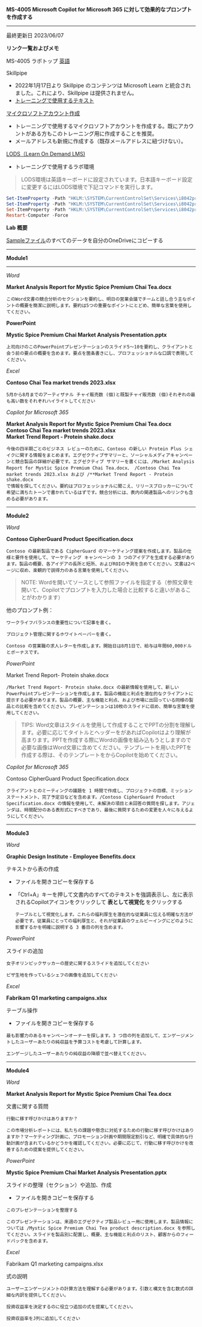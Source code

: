 **MS-4005 Microsoft Copilot for Microsoft 365 に対して効果的なプロンプトを作成する**
***

最終更新日 2023/06/07

**リンク一覧およびメモ**

MS-4005 ラボトップ [英語](https://github.com/MicrosoftLearning/MS-4005-Craft-effective-prompts-for-Microsoft-Copilot-for-Microsoft-365/tree/master/Instructions/Labs)

Skillpipe

- 2022年1月17日より Skillpipe のコンテンツは Microsoft Learn と統合されました。これにより、Skillpipe は提供されません。
- [トレーニングで使用するテキスト](https://learn.microsoft.com/ja-jp/training/courses/ms-4005)

[マイクロソフトアカウント作成](https://account.microsoft.com/account/Account)

- トレーニングで使用するマイクロソフトアカウントを作成する。既にアカウントがある方もこのトレーニング用に作成することを推奨。
- メールアドレスも新規に作成する（既存メールアドレスに紐づけない）。

[LODS（Learn On Demand LMS)](https://esi.learnondemand.net/User/Login?ReturnUrl=%2F)

- トレーニングで使用するラボ環境

 > LODS環境は英語キーボードに設定されています。日本語キーボード設定に変更するにはLODS環境で下記コマンドを実行します。

```powershell
Set-ItemProperty -Path "HKLM:\SYSTEM\CurrentControlSet\Services\i8042prt\Parameters" -Name "LayerDriver JPN" -Value "kbd106.dll"
Set-ItemProperty -Path "HKLM:\SYSTEM\CurrentControlSet\Services\i8042prt\Parameters" -Name "OverrideKeyboardType" -Value 7
Set-ItemProperty -Path "HKLM:\SYSTEM\CurrentControlSet\Services\i8042prt\Parameters" -Name "OverrideKeyboardSubtype" -Value 2
Restart-Computer -Force
```

**Lab 概要**

[Sampleファイル](https://github.com/naonao71/note/tree/main/MS-4005/SampleFile)のすべてのデータを自分のOneDriveにコピーする

***

**Module1**

****

*Word*

**Market Analysis Report for Mystic Spice Premium Chai Tea.docx** 

```prompt
このWord文書の競合分析のセクションを要約し、明日の営業会議でチームと話し合う主なポイントの概要を簡潔に説明します。要約は5つの重要なポイントにとどめ、簡単な言葉を使用してください。
```

**PowerPoint**

**Mystic Spice Premium Chai Market Analysis Presentation.pptx**

```prompt
上司向けのこのPowerPointプレゼンテーションのスライド5〜10を要約し、クライアントと会う前の要点の概要を含めます。要点を箇条書きにし、プロフェッショナルな口調で表現してください。
```

*Excel*

**Contoso Chai Tea market trends 2023.xlsx**

```prompt
5月から8月までのアーティザナル チャイ販売数 (個)と既製チャイ販売数 (個)それぞれの最も高い数をそれぞれハイライトしてください
```

*Copilot for Microsoft 365*

**Market Analysis Report for Mystic Spice Premium Chai Tea.docx**</BR>
**Contoso Chai Tea market trends 2023.xlsx**</BR>
**Market Trend Report - Protein shake.docx**</BR>

```prompt
今後の四半期ごとのビジネス レビューのために、Contoso の新しい Protein Plus シェイクに関する情報をまとめます。エグゼクティブサマリーと、ソーシャルメディアキャンペーンと競合製品の詳細が必要です。エグゼクティブ サマリーを書くには、/Market Analysis Report for Mystic Spice Premium Chai Tea.docx、 /Contoso Chai Tea market trends 2023.xlsx および /**Market Trend Report - Protein shake.docx
で情報を探してください。要約はプロフェッショナルに聞こえ、リリースブロッカーについて希望に満ちたトーンで書かれているはずです。競合分析には、表内の関連製品へのリンクも含める必要があります。
```

****

**Module2**

*Word*

**Contoso CipherGuard Product Specification.docx**

```prompt
Contoso の最新製品である CipherGuard のマーケティング提案を作成します。製品の仕様と要件を使用して、マーケティング キャンペーンの 3 つのアイデアを生成する必要があります。製品の概要、各アイデアの長所と短所、およびROIの予測を含めてください。文書は2ページに収め、楽観的で説得力のある言葉を使用してください。
```

 >NOTE: Wordを開いてソースとして参照ファイルを指定する（参照文章を開いて、Copilotでプロンプトを入力した場合と比較すると違いがあることがわかります）

 他のプロンプト例：

 ```prompt
ワークライフバランスの重要性について記事を書く。
```

 ```prompt
プロジェクト管理に関するホワイトペーパーを書く。
```

 ```prompt
Contoso の営業職の求人レターを作成します。開始日は8月1日で、給与は年間60,000ドルとボーナスです。
```

*PowerPoint*

Market Trend Report- Protein shake.docx

 ```prompt
/Market Trend Report- Protein shake.docx の最新情報を使用して、新しいPowerPointプレゼンテーションを作成します。製品の機能と利点を潜在的なクライアントに提示する必要があります。製品の概要、主な機能と利点、および市場に出回っている同様の製品との比較を含めてください。プレゼンテーションは10枚のスライドに収め、簡単な言葉を使用してください。
```

 >TIPS: Word文章はスタイルを使用して作成することでPPTの分割を理解します。必要に応じてタイトルとヘッダーをがあればCopilotはより理解が高まります。PPTを作成する際にWordの画像を組み込もうとしますので必要な画像はWord文章に含めてください。テンプレートを用いたPPTを作成する際は、そのテンプレートをからCopilotを始めてください。

 *Copilot for Microsoft 365*

 Contoso CipherGuard Product Specification.docx

```prompt
クライアントとのミーティングの議題を 1 時間で作成し、プロジェクトの目標、ミッション ステートメント、完了予定日などを含めます。/Contoso CipherGuard Product Specification.docx の情報を使用して、未解決の項目と未回答の質問を探します。アジェンダは、時間配分のある表形式にすべきであり、最後に質問するための変更を人々に与えるようにしてください。
```

****

**Module3**

*Word*

**Graphic Design Institute - Employee Benefits.docx**

テキストから表の作成
- ファイルを開きコピーを保存する
- 「Ctrl+A」キーを押して文書内のすべてのテキストを強調表示し、左に表示されるCopilotアイコンをクリックして **表として視覚化** をクリックする

  ```prompt
  テーブルとして視覚化します。これらの福利厚生を潜在的な従業員に伝える明確な方法が必要です。従業員にとっての福利厚生と、それが従業員のウェルビーイングにどのように影響するかを明確に説明する 3 番目の列を含めます。
  ```

*PowerPoint*

スライドの追加

```prompt
女子オリンピックサッカーの歴史に関するスライドを追加してください
```

```prompt
ピザ生地を作っているシェフの画像を追加してください
```

*Excel*

**Fabrikam Q1 marketing campaigns.xlsx**

テーブル操作
- ファイルを開きコピーを保存する

```prompt
最も影響力のあるキャンペーンオーナーを探します。3 つ目の列を追加して、エンゲージメントしたユーザーあたりの純収益を予算コストを考慮して計算します。
```

```prompt
エンゲージしたユーザーあたりの純収益の降順で並べ替えてください。
```

****

**Module4**

*Word*

**Market Analysis Report for Mystic Spice Premium Chai Tea.docx**

文書に関する質問

```prompt
行動に移す呼びかけはありますか？
```

```prompt
この市場分析レポートには、私たちの課題や懸念に対処するための行動に移す呼びかけはありますか？マーケティング計画に、プロモーション計画や期間限定割引など、明確で具体的な行動計画が含まれているかどうかを確認してください。必要に応じて、行動に移す呼びかけを改善するための提案を提供してください。
```

*PowerPoint*

**Mystic Spice Premium Chai Market Analysis Presentation.pptx**

スライドの整理（セクション）や追加、作成
- ファイルを開きコピーを保存する

```prompt
このプレゼンテーションを整理する
```

```prompt
このプレゼンテーションは、来週のエグゼクティブ製品レビュー用に使用します。製品情報については /Mystic Spice Premium Chai Tea product description.docx を参照してください。スライドを製品別に配置し、概要、主な機能と利点のリスト、顧客からのフィードバックを含めます。
```

*Excel*

Fabrikam Q1 marketing campaigns.xlsx

式の説明

```prompt
ユーザーエンゲージメントの計算方法を理解する必要があります。引数と構文を含む数式の詳細な内訳を提供してください。
```

```prompt
投資収益率を決定するのに役立つ追加の式を提案してください。
```

```prompt
投資収益率をJ列に追加してください
```

